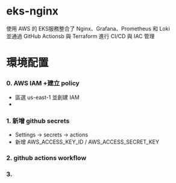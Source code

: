 # eks-nginx
使用 AWS 的 EKS服務整合了 Nginx、Grafana、Prometheus 和 Loki  
並通過 GitHub Actionsb 與 Terraform 進行 CI/CD 與 IAC 管理
# 環境配置
### 0. AWS IAM +建立 policy
   - 區選 us-east-1 並創建 IAM
   - 
### 1. 新增 github secrets 
   - Settings -> secrets -> actions
   - 新增 AWS_ACCESS_KEY_ID / AWS_ACCESS_SECRET_KEY
   
### 2. github actions workflow
   
### 3. 
  
    
  

   
